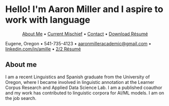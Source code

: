 # Hello! I'm Aaron Miller and I aspire to work with language

<html>
<p style="text-align:center">
<a href="https://amille929.github.io/">About Me</a>
• <a href="https://amille929.github.io/docs/current_mischief">Current Mischief</a>
• <a href="https://amille929.github.io/docs/contact">Contact</a>
• <a href="https://github.com/Amille929/Amille929.github.io/files/10572139/A_Miller.resume.docx">Download Résumé</a>
</p>
</html>

Eugene, Oregon • 541-735-4123 • [aaronmilleracademic@gmail.com](mailto:aaronmilleracademic@gmail.com) • [linkedin.com/in/amille](https://www.linkedin.com/in/amille/) • [2/2 Résumé](https://github.com/Amille929/Amille929.github.io/files/10572139/A_Miller.resume.docx) 

## About me
I am a recent Linguistics and Spanish graduate from the University of Oregon, where I became involved in linguistic annotation at the Learner Corpus Research and Applied Data Science Lab. I am a published coauthor and my work has contributed to linguistic corpora for AI/ML models. I am on the job search.